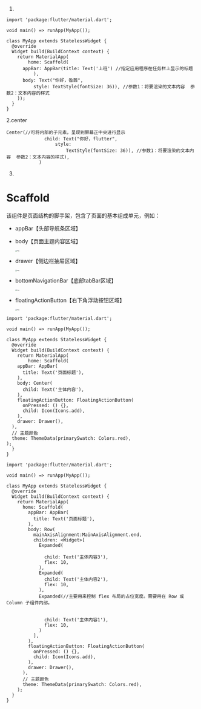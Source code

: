 1.



```
import 'package:flutter/material.dart';

void main() => runApp(MyApp());

class MyApp extends StatelessWidget {
  @override
  Widget build(BuildContext context) {
    return MaterialApp(
        home: Scaffold(
      appBar: AppBar(title: Text('上班') //指定应用程序在任务栏上显示的标题
          ),
      body: Text("你好，昝茜",
          style: TextStyle(fontSize: 36)), //参数1：将要渲染的文本内容  参数2：文本内容的样式
    ));
  }
}

```

2.center

```
Center(//可将内部的子元素，呈现到屏幕正中央进行显示
              child: Text("你好，flutter",
                  style:
                      TextStyle(fontSize: 36)), //参数1：将要渲染的文本内容  参数2：文本内容的样式),
            )
```

3.

# Scaffold

该组件是页面结构的脚手架，包含了页面的基本组成单元，例如：

- appBar【头部导航条区域】

- body【页面主题内容区域】

  <img src="https://mxszs.oss-cn-beijing.aliyuncs.com/img/components_toolbars.png" alt="img" style="zoom: 25%;" />

- drawer【侧边栏抽屉区域】

  <img src="https://mxszs.oss-cn-beijing.aliyuncs.com/img/patterns_navigation_drawer.png" alt="img" style="zoom: 25%;" />

- bottomNavigationBar【底部tabBar区域】

  <img src="https://mxszs.oss-cn-beijing.aliyuncs.com/img/components_bottom_navigation.png" alt="img" style="zoom:25%;" />

- floatingActionButton【右下角浮动按钮区域】

  <img src="https://mxszs.oss-cn-beijing.aliyuncs.com/img/components_buttons_fab.png" alt="img" style="zoom:25%;" />

```
import 'package:flutter/material.dart';

void main() => runApp(MyApp());

class MyApp extends StatelessWidget {
  @override
  Widget build(BuildContext context) {
    return MaterialApp(
        home: Scaffold(
    appBar: AppBar(
      title: Text('页面标题'),
    ),
    body: Center(
      child: Text('主体内容'),
    ),
    floatingActionButton: FloatingActionButton(
      onPressed: () {},
      child: Icon(Icons.add),
    ),
    drawer: Drawer(),
  ),
  // 主题颜色
  theme: ThemeData(primarySwatch: Colors.red),
);
  }
}

```







```
import 'package:flutter/material.dart';

void main() => runApp(MyApp());

class MyApp extends StatelessWidget {
  @override
  Widget build(BuildContext context) {
    return MaterialApp(
      home: Scaffold(
        appBar: AppBar(
          title: Text('页面标题'),
        ),
        body: Row(
          mainAxisAlignment:MainAxisAlignment.end,
          children: <Widget>[
            Expanded(
              
              child: Text('主体内容3'),
              flex: 10,
            ),
            Expanded(
              child: Text('主体内容2'),
              flex: 10,
            ),
            Expanded(//主要用来控制 flex 布局的占位宽度。需要用在 Row 或 Column 子组件内部。


              child: Text('主体内容1'),
              flex: 10,
            )
          ],
        ),
        floatingActionButton: FloatingActionButton(
          onPressed: () {},
          child: Icon(Icons.add),
        ),
        drawer: Drawer(),
      ),
      // 主题颜色
      theme: ThemeData(primarySwatch: Colors.red),
    );
  }
}

```

